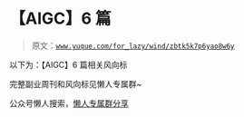 # 【AIGC】6 篇

> 原文：[`www.yuque.com/for_lazy/wind/zbtk5k7p6yao8w6y`](https://www.yuque.com/for_lazy/wind/zbtk5k7p6yao8w6y)

以下为：【AIGC】6 篇相关风向标

完整副业周刊和风向标见懒人专属群~

公众号懒人搜索，[懒人专属群分享](https://lazybook.fun/#/blog/group)